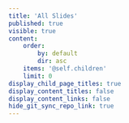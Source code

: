 ```yaml
---
title: 'All Slides'
published: true
visible: true
content:
    order:
        by: default
        dir: asc
    items: '@self.children'
    limit: 0
display_child_page_titles: true
display_content_titles: false
display_content_links: false
hide_git_sync_repo_link: true
---
```

